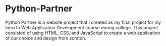 # Python-Partner
Python Partner is a website project that I created as my final project for my Intro to Web Application Development course during college. This project consisted of using HTML, CSS, and JavaScript to create a web application of our choice and design from scratch.
